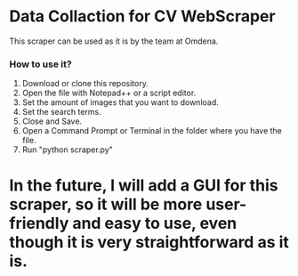 # Data Collaction for CV WebScraper

This scraper can be used as it is by the team at Omdena.

### How to use it?

1. Download or clone this repository.
2. Open the file with Notepad++ or a script editor.
3. Set the amount of images that you want to download.
4. Set the search terms.
5. Close and Save.
6. Open a Command Prompt or Terminal in the folder where you have the file.
7. Run "python scraper.py"



# In the future, I will add a GUI for this scraper, so it will be more user-friendly and easy to use, even though it is very straightforward as it is. 
